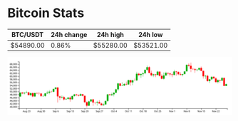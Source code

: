 # Bitcoin Stats

BTC/USDT|24h change|24h high|24h low|
|---|---|---|---|
|$54890.00|0.86%|$55280.00|$53521.00|

<img src="./chart.svg">
